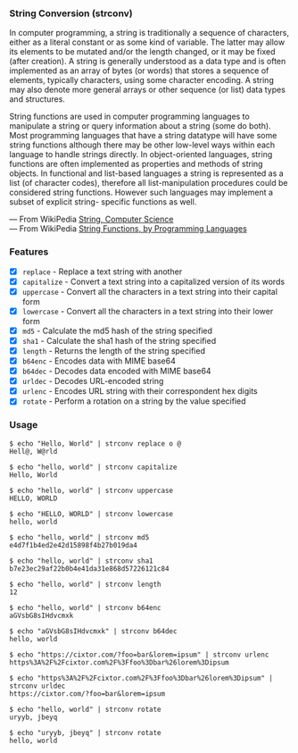 ### String Conversion (strconv)

In computer programming, a string is traditionally a sequence of characters, either as a literal constant or as some kind of variable. The latter may allow its elements to be mutated and/or the length changed, or it may be fixed (after creation). A string is generally understood as a data type and is often implemented as an array of bytes (or words) that stores a sequence of elements, typically characters, using some character encoding. A string may also denote more general arrays or other sequence (or list) data types and structures.

String functions are used in computer programming languages to manipulate a string or query information about a string (some do both). Most programming languages that have a string datatype will have some string functions although there may be other low-level ways within each language to handle strings directly. In object-oriented languages, string functions are often implemented as properties and methods of string objects. In functional and list-based languages a string is represented as a list (of character codes), therefore all list-manipulation procedures could be considered string functions. However such languages may implement a subset of explicit string- specific functions as well.

— From WikiPedia [String, Computer Science](http://en.wikipedia.org/wiki/String_%28computer_science%29)  
— From WikiPedia [String Functions, by Programming Languages](http://en.wikipedia.org/wiki/String_functions)

### Features

- [x] `replace` - Replace a text string with another
- [x] `capitalize` - Convert a text string into a capitalized version of its words
- [x] `uppercase` - Convert all the characters in a text string into their capital form
- [x] `lowercase` - Convert all the characters in a text string into their lower form
- [x] `md5` - Calculate the md5 hash of the string specified
- [x] `sha1` - Calculate the sha1 hash of the string specified
- [x] `length` - Returns the length of the string specified
- [x] `b64enc` - Encodes data with MIME base64
- [x] `b64dec` - Decodes data encoded with MIME base64
- [x] `urldec` - Decodes URL-encoded string
- [x] `urlenc` - Encodes URL string with their correspondent hex digits
- [x] `rotate` - Perform a rotation on a string by the value specified

### Usage

```shell
$ echo "Hello, World" | strconv replace o @
Hell@, W@rld

$ echo "hello, world" | strconv capitalize
Hello, World

$ echo "hello, world" | strconv uppercase
HELLO, WORLD

$ echo "HELLO, WORLD" | strconv lowercase
hello, world

$ echo "hello, world" | strconv md5
e4d7f1b4ed2e42d15898f4b27b019da4

$ echo "hello, world" | strconv sha1
b7e23ec29af22b0b4e41da31e868d57226121c84

$ echo "hello, world" | strconv length
12

$ echo "hello, world" | strconv b64enc
aGVsbG8sIHdvcmxk

$ echo "aGVsbG8sIHdvcmxk" | strconv b64dec
hello, world

$ echo "https://cixtor.com/?foo=bar&lorem=ipsum" | strconv urlenc
https%3A%2F%2Fcixtor.com%2F%3Ffoo%3Dbar%26lorem%3Dipsum

$ echo "https%3A%2F%2Fcixtor.com%2F%3Ffoo%3Dbar%26lorem%3Dipsum" | strconv urldec
https://cixtor.com/?foo=bar&lorem=ipsum

$ echo "hello, world" | strconv rotate
uryyb, jbeyq

$ echo "uryyb, jbeyq" | strconv rotate
hello, world
```
